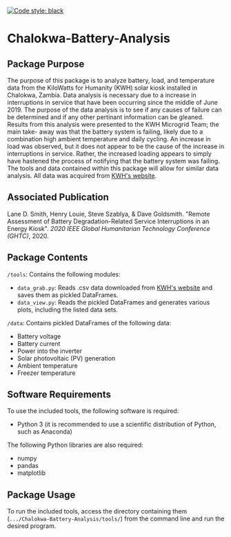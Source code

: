 [![Code style: black](https://img.shields.io/badge/code%20style-black-000000.svg)](https://github.com/psf/black)

# Chalokwa-Battery-Analysis

## Package Purpose
The purpose of this package is to analyze battery, load, and temperature data from the KiloWatts for Humanity (KWH) solar kiosk
installed in Chalokwa, Zambia. Data analysis is necessary due to a increase in interruptions in service that have been occurring
since the middle of June 2019. The purpose of the data analysis is to see if any causes of failure can be determined and if any
other pertinant information can be gleaned. Results from this analysis were presented to the KWH Microgrid Team; the main take-
away was that the battery system is failing, likely due to a combination high ambient temperature and daily cycling. An increase
in load was observed, but it does not appear to be the cause of the increase in interruptions in service. Rather, the increased
loading appears to simply have hastened the process of notifying that the battery system was failing. The tools and data
contained within this package will allow for similar data analysis. All data was acquired from [KWH's website](http://kw4h.org/?orgId=2).

## Associated Publication
Lane D. Smith, Henry Louie, Steve Szablya, & Dave Goldsmith. "Remote Assessment of Battery Degradation-Related Service
Interruptions in an Energy Kiosk". *2020 IEEE Global Humanitarian Technology Conference (GHTC)*, 2020.

## Package Contents
`/tools`: Contains the following modules:
- `data_grab.py`: Reads .csv data downloaded from [KWH's website](http://kw4h.org/?orgId=2) and saves them as pickled DataFrames.
- `data_view.py`: Reads the pickled DataFrames and generates various plots, including the listed data sets.

`/data`: Contains pickled DataFrames of the following data:
- Battery voltage
- Battery current
- Power into the inverter
- Solar photovoltaic (PV) generation
- Ambient temperature
- Freezer temperature

## Software Requirements
To use the included tools, the following software is required:
- Python 3 (it is recommended to use a scientific distribution of Python, such as Anaconda)

The following Python libraries are also required:
- numpy
- pandas
- matplotlib

## Package Usage
To run the included tools, access the directory containing them (`.../Chalokwa-Battery-Analysis/tools/`) from the command line and
run the desired program.
